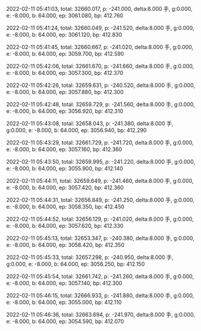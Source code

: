 2022-02-11 05:41:03, total: 32660.017, p: -241.000, delta:8.000 手, g:0.000, e: -8.000, b: 64.000, ep: 3061.080, bp: 412.760

2022-02-11 05:41:24, total: 32660.049, p: -241.520, delta:8.000 手, g:0.000, e: -8.000, b: 64.000, ep: 3061.120, bp: 412.830

2022-02-11 05:41:45, total: 32660.667, p: -241.020, delta:8.000 手, g:0.000, e: -8.000, b: 64.000, ep: 3059.700, bp: 412.590

2022-02-11 05:42:06, total: 32661.670, p: -241.660, delta:8.000 手, g:0.000, e: -8.000, b: 64.000, ep: 3057.300, bp: 412.370

2022-02-11 05:42:26, total: 32659.631, p: -240.520, delta:8.000 手, g:0.000, e: -8.000, b: 64.000, ep: 3057.880, bp: 412.300

2022-02-11 05:42:48, total: 32659.729, p: -241.560, delta:8.000 手, g:0.000, e: -8.000, b: 64.000, ep: 3056.920, bp: 412.310

2022-02-11 05:43:08, total: 32658.043, p: -241.380, delta:8.000 手, g:0.000, e: -8.000, b: 64.000, ep: 3056.940, bp: 412.290

2022-02-11 05:43:29, total: 32661.729, p: -241.720, delta:8.000 手, g:0.000, e: -8.000, b: 64.000, ep: 3057.160, bp: 412.360

2022-02-11 05:43:50, total: 32659.995, p: -241.220, delta:8.000 手, g:0.000, e: -8.000, b: 64.000, ep: 3055.900, bp: 412.140

2022-02-11 05:44:11, total: 32659.649, p: -241.460, delta:8.000 手, g:0.000, e: -8.000, b: 64.000, ep: 3057.420, bp: 412.360

2022-02-11 05:44:31, total: 32656.849, p: -241.250, delta:8.000 手, g:0.000, e: -8.000, b: 64.000, ep: 3058.350, bp: 412.450

2022-02-11 05:44:52, total: 32656.129, p: -241.020, delta:8.000 手, g:0.000, e: -8.000, b: 64.000, ep: 3057.620, bp: 412.330

2022-02-11 05:45:13, total: 32653.347, p: -240.380, delta:8.000 手, g:0.000, e: -8.000, b: 64.000, ep: 3058.420, bp: 412.350

2022-02-11 05:45:33, total: 32657.298, p: -240.950, delta:8.000 手, g:0.000, e: -8.000, b: 64.000, ep: 3056.250, bp: 412.150

2022-02-11 05:45:54, total: 32661.742, p: -241.260, delta:8.000 手, g:0.000, e: -8.000, b: 64.000, ep: 3057.140, bp: 412.300

2022-02-11 05:46:15, total: 32666.933, p: -241.880, delta:8.000 手, g:0.000, e: -8.000, b: 64.000, ep: 3055.000, bp: 412.110

2022-02-11 05:46:36, total: 32663.694, p: -241.970, delta:8.000 手, g:0.000, e: -8.000, b: 64.000, ep: 3054.590, bp: 412.070